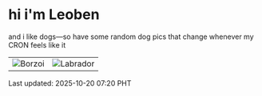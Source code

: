 # hi i'm Leoben

and i like dogs—so have some random dog pics that change whenever my CRON feels like it

|  |  |
|--------|----------|
| ![Borzoi](https://random-dog-vercel.vercel.app/api/random-borzoi?v=1760916016) | ![Labrador](https://random-dog-vercel.vercel.app/api/random-labrador?v=1760916016) |

Last updated: 2025-10-20 07:20 PHT
